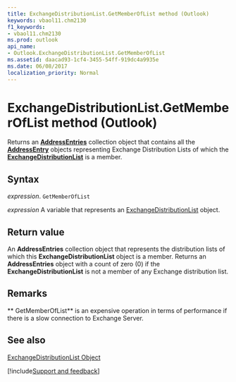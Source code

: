 ```yaml
---
title: ExchangeDistributionList.GetMemberOfList method (Outlook)
keywords: vbaol11.chm2130
f1_keywords:
- vbaol11.chm2130
ms.prod: outlook
api_name:
- Outlook.ExchangeDistributionList.GetMemberOfList
ms.assetid: daacad93-1cf4-3455-54ff-919dc4a9935e
ms.date: 06/08/2017
localization_priority: Normal
---
```



# ExchangeDistributionList.GetMemberOfList method (Outlook)

Returns an **[AddressEntries](Outlook.AddressEntries.md)** collection object that contains all the **[AddressEntry](Outlook.AddressEntry.md)** objects representing Exchange Distribution Lists of which the **[ExchangeDistributionList](Outlook.ExchangeDistributionList.md)** is a member.


## Syntax

_expression_. `GetMemberOfList`

_expression_ A variable that represents an [ExchangeDistributionList](Outlook.ExchangeDistributionList.md) object.


## Return value

An  **AddressEntries** collection object that represents the distribution lists of which this **ExchangeDistributionList** object is a member. Returns an **AddressEntries** object with a count of zero (0) if the **ExchangeDistributionList** is not a member of any Exchange distribution list.


## Remarks

 ** GetMemberOfList** is an expensive operation in terms of performance if there is a slow connection to Exchange Server.


## See also


[ExchangeDistributionList Object](Outlook.ExchangeDistributionList.md)

[!include[Support and feedback](~/includes/feedback-boilerplate.md)]